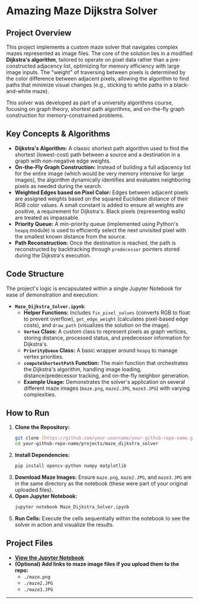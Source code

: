 # Amazing Maze Dijkstra Solver

## Project Overview

This project implements a custom maze solver that navigates complex mazes represented as image files. The core of the solution lies in a modified **Dijkstra's algorithm**, tailored to operate on pixel data rather than a pre-constructed adjacency list, optimizing for memory efficiency with large image inputs. The "weight" of traversing between pixels is determined by the color difference between adjacent pixels, allowing the algorithm to find paths that minimize visual changes (e.g., sticking to white paths in a black-and-white maze).

This solver was developed as part of a university algorithms course, focusing on graph theory, shortest path algorithms, and on-the-fly graph construction for memory-constrained problems.

## Key Concepts & Algorithms

* **Dijkstra's Algorithm:** A classic shortest path algorithm used to find the shortest (lowest-cost) path between a source and a destination in a graph with non-negative edge weights.
* **On-the-Fly Graph Construction:** Instead of building a full adjacency list for the entire image (which would be very memory intensive for large images), the algorithm dynamically identifies and evaluates neighboring pixels as needed during the search.
* **Weighted Edges based on Pixel Color:** Edges between adjacent pixels are assigned weights based on the squared Euclidean distance of their RGB color values. A small constant is added to ensure all weights are positive, a requirement for Dijkstra's. Black pixels (representing walls) are treated as impassable.
* **Priority Queue:** A min-priority queue (implemented using Python's `heapq` module) is used to efficiently select the next unvisited pixel with the smallest known distance from the source.
* **Path Reconstruction:** Once the destination is reached, the path is reconstructed by backtracking through `predecessor` pointers stored during the Dijkstra's execution.

## Code Structure

The project's logic is encapsulated within a single Jupyter Notebook for ease of demonstration and execution:

* **`Maze_Dijkstra_Solver.ipynb`**:
    * **Helper Functions:** Includes `fix_pixel_values` (converts RGB to float to prevent overflow), `get_edge_weight` (calculates pixel-based edge costs), and `draw_path` (visualizes the solution on the image).
    * **`Vertex` Class:** A custom class to represent pixels as graph vertices, storing distance, processed status, and predecessor information for Dijkstra's.
    * **`PriorityQueue` Class:** A basic wrapper around `heapq` to manage vertex priorities.
    * **`computeShortestPath` Function:** The main function that orchestrates the Dijkstra's algorithm, handling image loading, distance/predecessor tracking, and on-the-fly neighbor generation.
    * **Example Usage:** Demonstrates the solver's application on several different maze images (`maze.png`, `maze2.JPG`, `maze3.JPG`) with varying complexities.

## How to Run

1.  **Clone the Repository:**
    ```bash
    git clone [https://github.com/your-username/your-github-repo-name.git](https://github.com/your-username/your-github-repo-name.git)
    cd your-github-repo-name/projects/maze_dijkstra_solver
    ```
2.  **Install Dependencies:**
    ```bash
    pip install opencv-python numpy matplotlib
    ```
3.  **Download Maze Images:** Ensure `maze.png`, `maze2.JPG`, and `maze3.JPG` are in the same directory as the notebook (these were part of your original uploaded files).
4.  **Open Jupyter Notebook:**
    ```bash
    jupyter notebook Maze_Dijkstra_Solver.ipynb
    ```
5.  **Run Cells:** Execute the cells sequentially within the notebook to see the solver in action and visualize the results.

## Project Files

* **[View the Jupyter Notebook](./Maze_Dijkstra_Solver.ipynb)**
* **(Optional) Add links to maze image files if you upload them to the repo:**
    * `./maze.png`
    * `./maze2.JPG`
    * `./maze3.JPG`

---
